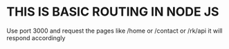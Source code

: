 <h1>THIS IS BASIC ROUTING IN NODE JS</h1>
<p>Use port 3000 and request the pages like /home or /contact or /rk/api it will respond accordingly</p>
